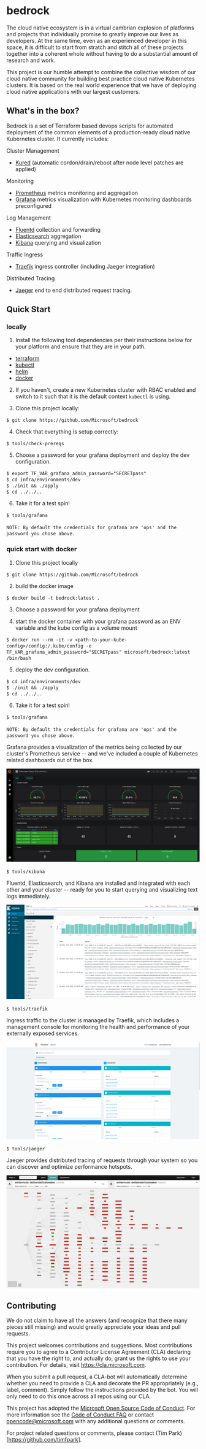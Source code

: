 # bedrock

The cloud native ecosystem is in a virtual cambrian explosion of platforms and projects that individually promise to greatly improve our lives as developers. At the same time, even as an experienced developer in this space, it is difficult to start from stratch and stitch all of these projects together into a coherent whole without having to do a substantial amount of research and work.

This project is our humble attempt to combine the collective wisdom of our cloud native community for building best practice cloud native Kubernetes clusters. It is based on the real world experience that we have of deploying cloud native applications with our largest customers.

## What's in the box?

Bedrock is a set of Terraform based devops scripts for automated deployment of the common elements of a production-ready cloud native Kubernetes cluster. It currently includes:

Cluster Management

-   [Kured](https://github.com/weaveworks/kured) (automatic cordon/drain/reboot after node level patches are applied)

Monitoring

- [Prometheus](https://prometheus.io/) metrics monitoring and aggregation
- [Grafana](https://grafana.com/) metrics visualization with Kubernetes monitoring dashboards preconfigured

Log Management

- [Fluentd](https://www.fluentd.org/) collection and forwarding
- [Elasticsearch](https://www.elastic.co/) aggregation
- [Kibana](https://www.elastic.co/products/kibana) querying and visualization

Traffic Ingress

- [Traefik](https://traefik.io/) ingress controller (including Jaeger integration)

Distributed Tracing

- [Jaeger](https://www.jaegertracing.io/) end to end distributed request tracing.

## Quick Start

### locally

1. Install the following tool dependencies per their instructions below for your platform and ensure that they are in your path.

- [terraform](https://www.terraform.io/intro/getting-started/install.html)
- [kubectl](https://kubernetes.io/docs/tasks/tools/install-kubectl/)
- [helm](https://helm.sh/)
- [docker](https://docs.docker.com/docker-for-mac/install/)

2. If you haven't, create a new Kubernetes cluster with RBAC enabled and switch to it such that it is the default context `kubectl` is using.

3. Clone this project locally:

```
$ git clone https://github.com/Microsoft/bedrock
```

4. Check that everything is setup correctly:

```
$ tools/check-prereqs
```

5. Choose a password for your grafana deployment and deploy the dev configuration.

```
$ export TF_VAR_grafana_admin_password="SECRETpass"
$ cd infra/environments/dev
$ ./init && ./apply
$ cd ../../..
```

6. Take it for a test spin!

```
$ tools/grafana

NOTE: By default the credentials for grafana are 'ops' and the password you chose above.
```

### quick start with docker

1. Clone this project locally

```
$ git clone https://github.com/Microsoft/bedrock
```

2. build the docker image

```
$ docker build -t bedrock:latest .
```

3. Choose a password for your grafana deployment

4. start the docker container with your grafana password as an ENV variable and the kube config as a volume mount

```
$ docker run --rm -it -v <path-to-your-kube-config>/config:/.kube/config -e TF_VAR_grafana_admin_password="SECRETpass" microsoft/bedrock:latest /bin/bash
```

5. deploy the dev configuration.

```
$ cd infra/environments/dev
$ ./init && ./apply
$ cd ../../..
```

6. Take it for a test spin!

```
$ tools/grafana

NOTE: By default the credentials for grafana are 'ops' and the password you chose above.
```

Grafana provides a visualization of the metrics being collected by our cluster's Prometheus service -- and we've included a couple of Kubernetes related dashboards out of the box.

![Grafana Image](./docs/images/grafana.png)

```
$ tools/kibana
```

Fluentd, Elasticsearch, and Kibana are installed and integrated with each other and your cluster -- ready for you to start querying and visualizing text logs immediately.

![Kibana Image](./docs/images/kibana.png)

```
$ tools/traefik
```

Ingress traffic to the cluster is managed by Traefik, which includes a management console for monitoring the health and performance of your externally exposed services.

![Traefik Image](./docs/images/traefik.png)

```
$ tools/jaeger
```

Jaeger provides distributed tracing of requests through your system so you can discover and optimize performance hotspots.

![Jaeger Image](./docs/images/jaeger.png)

## Contributing

We do not claim to have all the answers (and recognize that there many pieces still missing) and would greatly appreciate your ideas and pull requests.

This project welcomes contributions and suggestions. Most contributions require you to agree to a
Contributor License Agreement (CLA) declaring that you have the right to, and actually do, grant us
the rights to use your contribution. For details, visit https://cla.microsoft.com.

When you submit a pull request, a CLA-bot will automatically determine whether you need to provide
a CLA and decorate the PR appropriately (e.g., label, comment). Simply follow the instructions
provided by the bot. You will only need to do this once across all repos using our CLA.

This project has adopted the [Microsoft Open Source Code of Conduct](https://opensource.microsoft.com/codeofconduct/).
For more information see the [Code of Conduct FAQ](https://opensource.microsoft.com/codeofconduct/faq/) or
contact [opencode@microsoft.com](mailto:opencode@microsoft.com) with any additional questions or comments.

For project related questions or comments, please contact (Tim Park)[https://github.com/timfpark].

